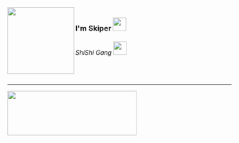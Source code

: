 <img src="https://cdn.discordapp.com/attachments/1182478334949601411/1193011168806191165/1685b9519273959cb9767f7dacc6978b.jpg?ex=65ab293b&is=6598b43b&hm=7a80c2820857ec6422cc27c02ce62941178d54b371e4953d4eef62e2352b9477&" align="left" width="150" height="150">
<h3>I'm Skiper <img src="https://cdn.discordapp.com/emojis/1186668160590565456.gif?v=1" width="30"></h3>
<h6>ShiShi Gang <img src="https://cdn.discordapp.com/emojis/894771957977985024.gif?v=1" width="30"></h6>
<br>
<hr>
<img src="https://cdn.discordapp.com/attachments/1182478334949601411/1193032264611790928/81_sin_titulo_20240105212400.png?ex=65ab3ce1&is=6598c7e1&hm=b142b677d9e3d071bdf77df0dcc06338aa5f31ec395d4ad7757354a27a5ec218&" width="290" height="100">
<br>

